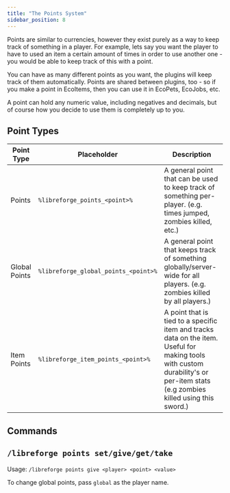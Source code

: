 ```yaml
---
title: "The Points System"
sidebar_position: 8
---
```


Points are similar to currencies, however they exist purely as a way to keep track of something in a player. For example, lets say you want the player to have to used an item a certain amount of times in order to use another one - you would be able to keep track of this with a point.

You can have as many different points as you want, the plugins will keep track of them automatically. Points are shared between plugins, too - so if you make a point in EcoItems, then you can use it in EcoPets, EcoJobs, etc.

A point can hold any numeric value, including negatives and decimals, but of course how you decide to use them is completely up to you.

## Point Types

| Point Type    | Placeholder                          | Description                                                                                                                                                                    |
| ------------- | ------------------------------------ | ------------------------------------------------------------------------------------------------------------------------------------------------------------------------------ |
| Points        | `%libreforge_points_<point>%`        | A general point that can be used to keep track of something per-player. (e.g. times jumped, zombies killed, etc.)                                                              |
| Global Points | `%libreforge_global_points_<point>%` | A general point that keeps track of something globally/server-wide for all players. (e.g. zombies killed by all players.)                                                      |
| Item Points   | `%libreforge_item_points_<point>%`   | A point that is tied to a specific item and tracks data on the item. Useful for making tools with custom durability's or per-item stats (e.g zombies killed using this sword.) |

## Commands
## `/libreforge points set/give/get/take`

Usage: `/libreforge points give <player> <point> <value>`

To change global points, pass `global` as the player name.
